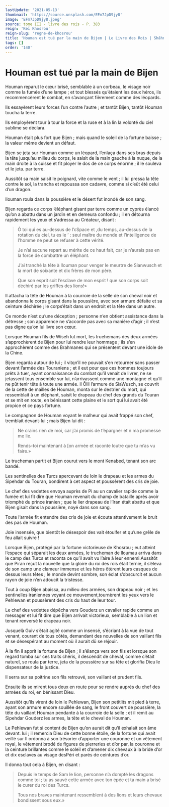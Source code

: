 ```yaml
---
lastUpdate: '2021-05-13'
thumbnail: 'https://source.unsplash.com/EFm7JpD9jy8'
image: 'EFm7JpD9jy8.jpeg'
source: tome III - livre des rois - P. 383
reign: 'Keï Khosrou'
reign-slug: 'regne-de-khosrou'
title: 'Houman est tué par la main de Bijen | Le Livre des Rois | Shâhnâmeh'
tags: []
order: '140'
---
```


# Houman est tué par la main de Bijen

Houman reparut le cœur brisé, semblable à un corbeau, le visage noir comme la fumée d’une lampe ; et tout blessés qu’étaient les deux héros, ils recommencèrent le combat, en s’avançant fièrement comme des léopards.

Ils essayèrent leurs forces l’un contre l’autre ; et tantôt Bijen, tantôt Houman toucha la terre.

Ils employèrent tour à tour la force et la ruse et à la lin la volonté du ciel sublime se déclara.

Houman était plus fort que Bijen ; mais quand le soleil de la fortune baisse ; la valeur même devient un défaut.

Bijen se jeta sur Houman comme un léopard, l’enlaça dans ses bras depuis la tête jusqu’au milieu du corps, le saisit de la main gauche à la nuque, de la main droite à la cuisse et fit ployer le dos de ce corps énorme ; il le souleva et le jeta. par terre.

Aussitôt sa main saisit le poignard, vite comme le vent ; il lui pressa la tête contre le sol, la trancha et repoussa son cadavre, comme si c’eût été celui d’un dragon.

Ilouman roula dans la poussière et le désert fut inondé de son sang.

Bijen regarda ce corps ’éléphant gisant par terre comme un cyprès élancé qu’on a abattu dans un jardin et en demeura confondu ; il en détourna rapidement les yeux et s’adressa au Créateur, disant :

> Ô toi qui es au-dessus de l’cSpace et ,du temps, au-dessus de la rotation du ciel, tu es le
’ : seul maître du monde et l’intelligence de l’homme ne peut se refuser à cette vérité.
>
> Je n’ai aucune repart au mérite de ce haut fait, car je n’aurais pas en la force de combattre un éléphant.
>
> J’ai tranché la tête à Ilouman pour venger le meurtre de Sianwusch et la mort de soixante et dix frères de mon père.
>
> Que son esprit soit l’esclave de mon esprit !
que son corps soit déchiré par les griffes des lions!»

Il attacha la tête de Houman à la courroie de la selle de son cheval noir et abandonna le corps gisant dans la poussière, avec son armure défaite et sa ceinture déchirée ; le corps’était dans un endroit et la tête dans un autre.

Ce monde n’est qu’une déception ; personne n’en obtient assistance dans la détresse ; son apparence ne s’accorde pas avec sa manière d’agir ; il n’est pas digne qu’on lui livre son cœur.

Lorsque Houman fils de Wiseh lut mort, les truehemans des deux armées s’approchèrent de Bijen pour lui rendre leur hommage ; ils s’en approchèrent comme des Brahmanes qui se présentent devant une idole de la Chine.

Bijen regarda autour de lui ; il vitqn’il ne pouvait s’en retourner sans passer devant l’armée des Touraniens ; et il eut pour que ces hommes toujours prêts à tuer, ayant connaissance du combat qu’il venait de livrer, ne se jetassent tous ensemble sur lui, n’arrivassent comme une montagne et qu’il ne pût tenir tête à toute une armée. il Ôlil l’armure de SiaWusch, se couvrit de la cette de mailles de Houman, monta sur le destrier du mort, qui ressemblait à un éléphant, saisit le drapeau du chef des grands du Touran et se mit en route, en bénissant cette plaine et le sort qui lui avait été propice et ce pays fortune.

Le compagnon de Houman voyant le malheur qui avait frappé son chef, tremblait devant-lui ; mais Bijen lui dit :

> Ne crains rien de moi, car j’ai promis de t’épargner et n ma promesse me lie.
>
> Rends-toi maintenant à [on armée et raconte loutre que tu m’as vu faire.»

Le trucheman partit et Bijen courut vers le mont Kenabed, tenant son arc bandé.

Les sentinelles des Turcs apercevant de loin le drapeau et les armes du Sipehdar du Touran, bondirent à cet aspect et poussèrent des cris de joie.

Le chef des vedettes envoya auprès de Pi au un cavalier rapide comme la fumée et lui fit dire que Houman revenait du champ de bataille après avoir triomphé du prince iranien ; que le lier drapeau de l’Iran était abattu et que Bijen gisait dans la poussière, noyé dans son sang.

Toute l’armée fit entendre des cris de joie et écouta attentivement le bruit des pas de Houman.

Joie insensée, que bientôt le désespoir des vait étoulfer et qu’une grêle de feu allait suivre !

Lorsque Bijen, protégé par la fortune victorieuse de Khosrou ; eut atteint l’espace qui séparait les deux armées, le trucheman de lloumau arriva dans le camp des Turcs et raconta ce qu’il avait vu l’aire à leur ennemi.Aussitôt que Piran reçut la nouvelle que la gloire du roi des rois était ternie, il s’éleva de son camp une clameur immense et les héros ôtèrent leurs casques de dessus leurs têtes ; le monde devint sombre, son éclat s’obscurcit et aucun rayon de joie n’en adoucit la tristesse.

Tout à coup Bijen abaissa, au milieu des armées, son drapeau noir ; et les sentinelles iraniennes voyant ce mouvement,tournèrent les yeux vers le Pehlewan et poussèrent des cris du haut de leur tour.

Le chef des vedettes dépêcha vers Gouderz un cavalier rapide comme un messager et lui fit dire que Bijen arrivait victorieux, semblable à un lion et tenant renversé le drapeau noir.

Jusquelà Guiv s’était agité comme un insensé, s’écriant à la vue de tout venant, courant de tous côtés, demandant des nouvelles de son vaillant fils et se désespérant au moment où il aurait dû se réjouir.

À la fin il apprit la fortune de Bijen ; il s’élança vers son fils et lorsque son regard tomba sur ces traits chéris, il descendit de cheval, comme c’était naturel, se roula par terre, jeta de la poussière sur sa tête et glorifia Dieu le dispensateur de la justice.

Il serra sur sa poitrine son fils retrouvé, son vaillant et prudent fils.

Ensuite ils se mirent tous deux en route pour se rendre auprès du chef des armées du roi, en bénissant Dieu.

Aussitôt qu’ils virent de loin le Pehlewan, Bijen son petitlits mit pied à terre, ayant son armure encore souillée de sang, le front couvert de poussière, la tête du vaillant Houman pendante à la courroie de la selle ; et il remit au Sipehdar Gouderz les armes, la tête et le cheval de Houman.

Le Pehlewan fut si content de Bijen qu’on aurait dit qu’il exhalait son âme devant. lui ; il remercia Dieu de cette bonne étoile, de la fortune qui avait veillé sur Il ordonna à son trésorier d’apporter une couronne et un vêtement royal, le vêtement brodé de figures de pierreries et d’or par, la couronne et la ceinture brillantes comme le soleil et d’amener dix chevaux à la bride d’or et dix esclaves au visage desPéri et parés de ceintures d’or.

Il donna tout cela à Bijen, en disant :

> Depuis le temps de Sam le lion, personne n’a dompté les dragons comme toi ; tu as sauvé cette armée avec ton épée et ta main a brisé le curer du roi des Turcs.
>
> Tous nos braves maintenant ressemblent à des lions et leurs chevaux bondissent sous eux.»
